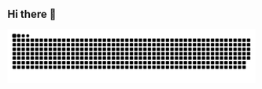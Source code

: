 ## Hi there 👋

<!--
**Julia0126/Julia0126** is a ✨ _special_ ✨ repository because its `README.md` (this file) appears on your GitHub profile.

Here are some ideas to get you started:

- 🔭 I’m currently working on ...
- 🌱 I’m currently learning ...
- 👯 I’m looking to collaborate on ...
- 🤔 I’m looking for help with ...
- 💬 Ask me about ...
- 📫 How to reach me: ...
- 😄 Pronouns: ...
- ⚡ Fun fact: ...
-->
<picture align="center">
  <source media="(prefers-color-scheme: dark)" srcset="https://raw.githubusercontent.com/Julia0126/Julia0126/output/github-contribution-grid-snake-dark.svg">
  <source media="(prefers-color-scheme: light)" srcset="https://raw.githubusercontent.com/Julia0126/Julia0126/output/github-contribution-grid-snake-dark.svg">
  <img align="center" alt="github contribution grid snake animation" src="https://raw.githubusercontent.com/Julia0126/Julia0126/output/github-contribution-grid-snake.svg">
</picture>
